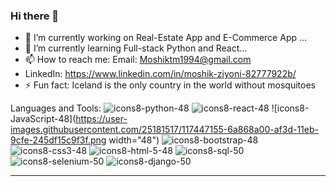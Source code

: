 ### Hi there 👋
- 🔭 I’m currently working on Real-Estate App and E-Commerce App  ...
- 🌱 I’m currently learning Full-stack Python and React...
- 📫 How to reach me: Email: Moshiktm1994@gmail.com 
- LinkedIn: https://www.linkedin.com/in/moshik-ziyoni-82777922b/
- ⚡ Fun fact: Iceland is the only country in the world without mosquitoes



Languages and Tools:
![icons8-python-48](https://user-images.githubusercontent.com/111297694/206739149-be51341c-af3b-4786-ab09-6944fad923b7.png)
![icons8-react-48](https://user-images.githubusercontent.com/111297694/206739956-065f9240-5488-4da6-bedf-2e5add1e972c.png)
![icons8-JavaScript-48](https://user-images.githubusercontent.com/25181517/117447155-6a868a00-af3d-11eb-9cfe-245df15c9f3f.png width="48")
![icons8-bootstrap-48](https://user-images.githubusercontent.com/111297694/206739283-cff878e8-8d96-4bc6-ba2c-e157ca2e668a.png)
![icons8-css3-48](https://user-images.githubusercontent.com/111297694/206739542-64d1a5e0-1c10-4400-87ba-c9b3162b2d2b.png)
![icons8-html-5-48](https://user-images.githubusercontent.com/111297694/206739560-d56bc623-b1ee-4bb2-84a9-bad6115d528b.png)
![icons8-sql-50](https://user-images.githubusercontent.com/111297694/206740073-84cdc734-9b6b-4445-946e-e96bfd4a9181.png)
![icons8-selenium-50](https://user-images.githubusercontent.com/111297694/206740319-155f8a6c-cfb1-446e-b63a-53aa81fd3617.png)
![icons8-django-50](https://user-images.githubusercontent.com/111297694/206740442-58a4d706-3a36-4f68-ab69-fceae1d76255.png)

---


<!--
**MoshikZiyoni/MoshikZiyoni** is a ✨ _special_ ✨ repository because its `README.md` (this file) appears on your GitHub profile.

Here are some ideas to get you started:


